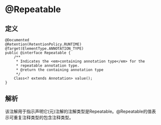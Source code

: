 # @Repeatable

## 定义

```
@Documented
@Retention(RetentionPolicy.RUNTIME)
@Target(ElementType.ANNOTATION_TYPE)
public @interface Repeatable {
    /**
     * Indicates the <em>containing annotation type</em> for the
     * repeatable annotation type.
     * @return the containing annotation type
     */
    Class<? extends Annotation> value();
}
```

## 解析

该注解用于指示声明它\(元\)注解的注解类型是Repeatable。@Repeatable的值表示可重复注释类型的包含注释类型。

